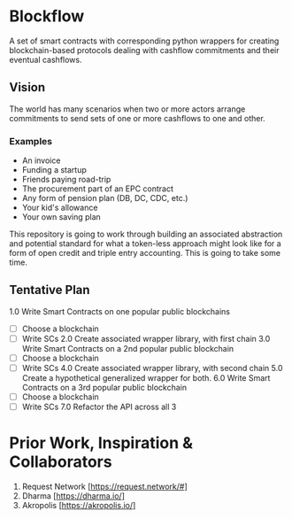 # Blockflow
A set of smart contracts with corresponding python wrappers for creating blockchain-based protocols dealing with cashflow commitments and their eventual cashflows.

## Vision

The world has many scenarios when two or more actors arrange commitments to send sets of one or more cashflows to one and other.  

### Examples

* An invoice
* Funding a startup
* Friends paying road-trip
* The procurement part of an EPC contract
* Any form of pension plan (DB, DC, CDC, etc.)
* Your kid's allowance
* Your own saving plan

This repository is going to work through building an associated abstraction and potential standard for what a token-less approach might look like for a form of open credit and triple entry accounting.  This is going to take some time.

## Tentative Plan

1.0 Write Smart Contracts on one popular public blockchains
- [ ] Choose a blockchain
- [ ] Write SCs
2.0 Create associated wrapper library, with first chain
3.0 Write Smart Contracts on a 2nd popular public blockchain
- [ ] Choose a blockchain
- [ ] Write SCs
4.0 Create associated wrapper library, with second chain
5.0 Create a hypothetical generalized wrapper for both.
6.0 Write Smart Contracts on a 3rd popular public blockchain
- [ ] Choose a blockchain
- [ ] Write SCs
7.0 Refactor the API across all 3

# Prior Work, Inspiration & Collaborators

1. Request Network [https://request.network/#]
2. Dharma [https://dharma.io/]
3. Akropolis [https://akropolis.io/]
